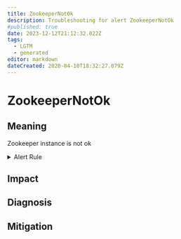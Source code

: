 ```yaml
---
title: ZookeeperNotOk
description: Troubleshooting for alert ZookeeperNotOk
#published: true
date: 2023-12-12T21:12:32.022Z
tags: 
  - LGTM
  - generated
editor: markdown
dateCreated: 2020-04-10T18:32:27.079Z
---
```


# ZookeeperNotOk

## Meaning
[//]: # "Short paragraph that explains what the alert means"
Zookeeper instance is not ok

<details>
  <summary>Alert Rule</summary>

{{% rule "zookeeper/dabealu-zookeeper-exporter.yml" "ZookeeperNotOk" %}}

<!-- Rule when generated

```yaml
alert: ZookeeperNotOk
expr: zk_ruok == 0
for: 3m
labels:
    severity: warning
annotations:
    summary: Zookeeper Not Ok (instance {{ $labels.instance }})
    description: |-
        Zookeeper instance is not ok
          VALUE = {{ $value }}
          LABELS = {{ $labels }}
    runbook: https://github.com/srerun/prometheus-alerts/blob/main/content/runbooks/dabealu-zookeeper-exporter/ZookeeperNotOk.md

```

-->

</details>


## Impact
[//]: # "What could / will happen if the alert is not addressed"



## Diagnosis
[//]: # "Steps to take to identify the cause of the problem"



## Mitigation
[//]: # "The steps necessary to resolve the alert"
